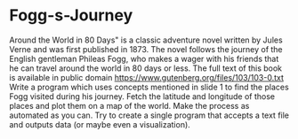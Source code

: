 # Fogg-s-Journey

Around the World in 80 Days" is a classic adventure novel written by Jules Verne and was first published in 1873. The novel follows the journey of the English gentleman Phileas Fogg, who makes a wager with his friends that he can travel around the world in 80 days or less. The full text of this book is available in public domain   https://www.gutenberg.org/files/103/103-0.txt
Write a program which uses concepts mentioned in slide 1 to find the places Fogg visited during his journey. Fetch the latitude and longitude of those places and plot them on a map of the world. Make the process as automated as you can. Try to create a single program that accepts a text file and outputs data (or maybe even a visualization).
